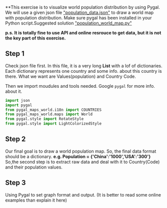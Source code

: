 **This exercise is to visualize world population distribution by using Pygal. We will use a given json file ["population_data.json"](<https://github.com/New-Be-Maker/Introduction-to-Python/blob/main/Part2_Small%20Projects/Raw%20Data/population_data.json>) to draw a world map with population distribution. Make sure pygal has been installed in your Python script.Suggested solution ["population_world_map.py"](<https://github.com/New-Be-Maker/Introduction-to-Python/blob/main/Part2_Small%20Projects/Codes/population_world_map.py>)

**p.s. It is totally fine to use API and online resrouce to get data, but it is not the key part of this exercise.**

## Step 1

Check json file first. In this file, it is a very long **List** with a lof of dictionaries. Each dictionary represents one country and some info. about this country is there. What we want are Values(population) and Country Code.

Then we import moudules and tools needed. Google `pygal` for more info. about it.
```python
import json
import pygal
from pygal_maps_world.i18n import COUNTRIES
from pygal_maps_world.maps import World
from pygal.style import RotateStyle
from pygal.style import LightColorizedStyle
```
## Step 2

Our final goal is to draw a world population map. So, the final data format should be a dictionary. 
**e.g. Population = {'China':'1000','USA':'300'}** So,the second step is to extract raw data and deal with it to Country(Code) and their population values.

## Step 3

Using Pygal to set graph format and output. (It is better to read some online examples than explain it here)
